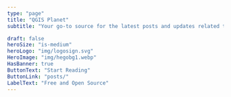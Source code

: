 ```yaml
---
type: "page"
title: "QGIS Planet"
subtitle: "Your go-to source for the latest posts and updates related to QGIS from the community."

draft: false
heroSize: "is-medium"
heroLogo: "img/logosign.svg"
HeroImage: "img/hegobg1.webp"
HasBanner: true
ButtonText: "Start Reading" 
ButtonLink: "posts/"
LabelText: "Free and Open Source"
---
```


<!-- {{< content-start >}}

{{< rich-box-start icon="💁" layoutClass="tips">}}
{{< rich-content-start themeClass="coloring-1" >}}
##### Disclaimer
All the posts and the feeds below are from the QGIS community. While we strive to provide accurate and up-to-date information, the views and opinions expressed in these posts are those of the authors and do not necessarily reflect the official policy or position of QGIS or its affiliates. We encourage readers to verify the information and seek professional advice if needed. Enjoy exploring the diverse perspectives and insights shared by the vibrant QGIS community!
{{< rich-content-end >}}
{{< rich-box-end >}}

{{< content-end >}} -->